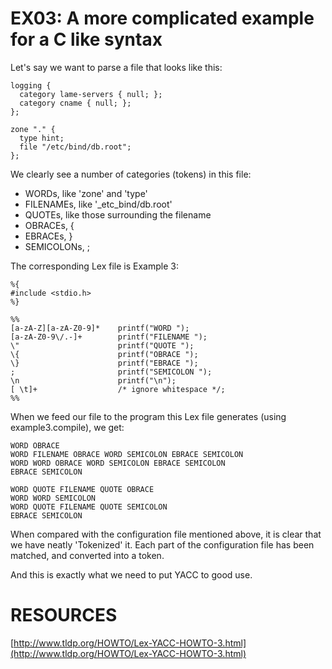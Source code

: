 # EX03: A more complicated example for a C like syntax
Let's say we want to parse a file that looks like this:
```
logging {
  category lame-servers { null; };
  category cname { null; };
};

zone "." {
  type hint;
  file "/etc/bind/db.root";
};
```

We clearly see a number of categories (tokens) in this file:
* WORDs, like 'zone' and 'type'
* FILENAMEs, like '_etc_bind/db.root'
* QUOTEs, like those surrounding the filename
* OBRACEs, {
* EBRACEs, }
* SEMICOLONs, ;

The corresponding Lex file is Example 3:
```
%{
#include <stdio.h>
%}

%%
[a-zA-Z][a-zA-Z0-9]*    printf("WORD ");
[a-zA-Z0-9\/.-]+        printf("FILENAME ");
\"                      printf("QUOTE ");
\{                      printf("OBRACE ");
\}                      printf("EBRACE ");
;                       printf("SEMICOLON ");
\n                      printf("\n");
[ \t]+                  /* ignore whitespace */;
%%
```

When we feed our file to the program this Lex file generates (using example3.compile), we get:

```
WORD OBRACE
WORD FILENAME OBRACE WORD SEMICOLON EBRACE SEMICOLON
WORD WORD OBRACE WORD SEMICOLON EBRACE SEMICOLON
EBRACE SEMICOLON

WORD QUOTE FILENAME QUOTE OBRACE
WORD WORD SEMICOLON
WORD QUOTE FILENAME QUOTE SEMICOLON
EBRACE SEMICOLON
```

When compared with the configuration file mentioned above, it is clear that we have neatly 'Tokenized' it. Each part of the configuration file has been matched, and converted into a token.

And this is exactly what we need to put YACC to good use.

# RESOURCES
[http://www.tldp.org/HOWTO/Lex-YACC-HOWTO-3.html](http://www.tldp.org/HOWTO/Lex-YACC-HOWTO-3.html)